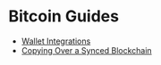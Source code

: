 # Bitcoin Guides

- [Wallet Integrations](./wallet-integrations/)
- [Copying Over a Synced Blockchain](blockchain-copy.md)
